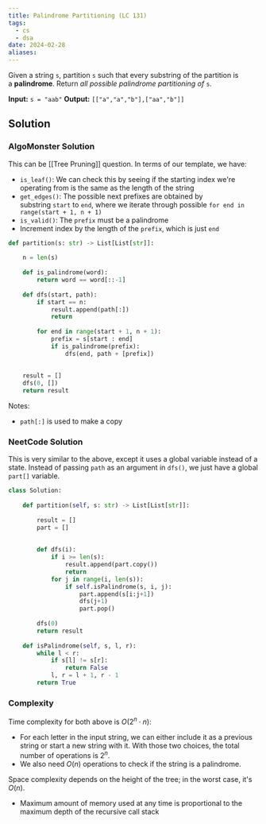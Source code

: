 ```yaml
---
title: Palindrome Partitioning (LC 131)
tags:
  - cs
  - dsa
date: 2024-02-28
aliases:
---
```

Given a string `s`, partition `s` such that every substring of the partition is a **palindrome**. Return _all possible palindrome partitioning of_ `s`.

**Input:** `s = "aab"`
**Output:** `[["a","a","b"],["aa","b"]]`

## Solution

### AlgoMonster Solution
This can be [[Tree Pruning]] question. In terms of our template, we have:
- `is_leaf()`: We can check this by seeing if the starting index we're operating from is the same as the length of the string
- `get_edges()`: The possible next prefixes are obtained by substring `start` to `end`, where we iterate through possible `for end in range(start + 1, n + 1)`
- `is_valid()`: The `prefix` must be a palindrome
- Increment index by the length of the `prefix`, which is just `end`

```python
def partition(s: str) -> List[List[str]]:
    
    n = len(s)
    
    def is_palindrome(word):
        return word == word[::-1]
    
    def dfs(start, path):
        if start == n:
            result.append(path[:])
            return
        
        for end in range(start + 1, n + 1):
            prefix = s[start : end]
            if is_palindrome(prefix):
                dfs(end, path + [prefix])
    
    
    result = []
    dfs(0, [])
    return result
```

Notes:
- `path[:]` is used to make a copy  
### NeetCode Solution
This is very similar to the above, except it uses a global variable instead of a state. Instead of passing `path` as an argument in `dfs()`, we just have a global `part[]` variable.

```python
class Solution:
    
    def partition(self, s: str) -> List[List[str]]:
        
        result = []
        part = []
        
    
        def dfs(i):
            if i >= len(s):
                result.append(part.copy())
                return
            for j in range(i, len(s)):
                if self.isPalindrome(s, i, j):
                    part.append(s[i:j+1])
                    dfs(j+1)
                    part.pop()
                    
        dfs(0)
        return result
    
    def isPalindrome(self, s, l, r):
        while l < r:
            if s[l] != s[r]:
                return False
            l, r = l + 1, r - 1
        return True
```

### Complexity
Time complexity for both above is $O(2^{n} \cdot n)$:
- For each letter in the input string, we can either include it as a previous string or start a new string with it. With those two choices, the total number of operations is $2^{n}$.
- We also need $O(n)$ operations to check if the string is a palindrome.

Space complexity depends on the height of the tree; in the worst case, it's $O(n)$.
- Maximum amount of memory used at any time is proportional to the maximum depth of the recursive call stack